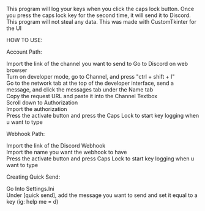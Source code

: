 This program will log your keys when you click the caps lock button. Once you press the caps lock key for the second time, it will send it to Discord. This program will not steal any data. This was made with CustomTkinter for the UI

HOW TO USE:

Account Path:

Import the link of the channel you want to send to Go to Discord on web browser  
Turn on developer mode, go to Channel, and press "ctrl + shift + I"  
Go to the network tab at the top of the developer interface, send a message, and click the messages tab under the Name tab  
Copy the request URL and paste it into the Channel Textbox    
Scroll down to Authorization  
Import the authorization  
Press the activate button and press the Caps Lock to start key logging when u want to type 

Webhook Path:

Import the link of the Discord Webhook  
Import the name you want the webhook to have  
Press the activate button and press Caps Lock to start key logging when u want to type 

Creating Quick Send:  

Go Into Settings.Ini  
Under [quick send], add the message you want to send and set it equal to a key (ig: help me = d)
